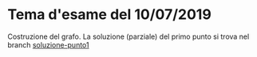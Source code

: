 # Tema d'esame del 10/07/2019

Costruzione del grafo. La soluzione (parziale) del primo punto si trova nel branch [soluzione-punto1](../../tree/solution) 
